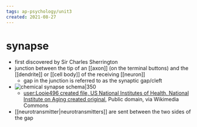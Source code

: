 ```yaml
---
tags: ap-psychology/unit3 
created: 2021-08-27
---
```


# synapse

- first discovered by Sir Charles Sherrington
- junction between the tip of an [[axon]] (on the terminal buttons) and the [[dendrite]] or [[cell body]] of the receiving [[neuron]]
	- gap in the junction is referred to as the synaptic gap/cleft
- ![chemical synapse schema|350](https://upload.wikimedia.org/wikipedia/commons/3/30/Chemical_synapse_schema_cropped.jpg)
	- <a href="https://commons.wikimedia.org/wiki/File:Chemical_synapse_schema_cropped.jpg">user:Looie496 created file, US National Institutes of Health, National Institute on Aging created original</a>, Public domain, via Wikimedia Commons
- [[neurotransmitter|neurotransmitters]] are sent between the two sides of the gap 
